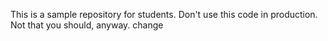 This is a sample repository for students. Don't use this code in production. Not that you should, anyway.
change